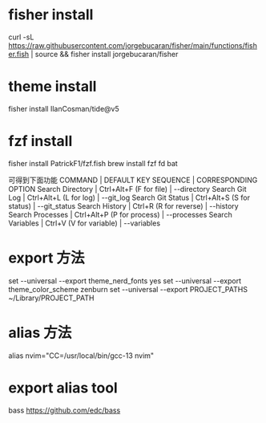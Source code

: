 # fisher install 
curl -sL https://raw.githubusercontent.com/jorgebucaran/fisher/main/functions/fisher.fish | source && fisher install jorgebucaran/fisher

# theme install
fisher install IlanCosman/tide@v5

# fzf install
fisher install PatrickF1/fzf.fish
brew install fzf fd bat 

可得到下面功能
COMMAND            |  DEFAULT KEY SEQUENCE         |  CORRESPONDING OPTION
Search Directory   |  Ctrl+Alt+F (F for file)      |  --directory
Search Git Log     |  Ctrl+Alt+L (L for log)       |  --git_log
Search Git Status  |  Ctrl+Alt+S (S for status)    |  --git_status
Search History     |  Ctrl+R     (R for reverse)   |  --history
Search Processes   |  Ctrl+Alt+P (P for process)   |  --processes
Search Variables   |  Ctrl+V     (V for variable)  |  --variables

# export 方法
set --universal --export theme_nerd_fonts yes
set --universal --export theme_color_scheme zenburn
set --universal --export PROJECT_PATHS ~/Library/PROJECT_PATH

# alias 方法
alias nvim="CC=/usr/local/bin/gcc-13 nvim"

# export alias tool
bass
https://github.com/edc/bass
